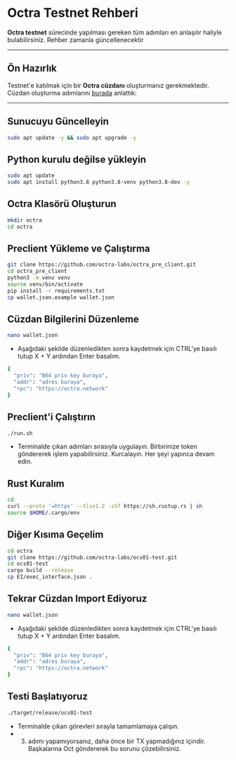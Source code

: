 # Octra Testnet Rehberi

**Octra testnet** sürecinde yapılması gereken tüm adımları en anlaşılır haliyle bulabilirsiniz. Rehber zamanla güncellenecektir

---

## Ön Hazırlık

Testnet'e katılmak için bir **Octra cüzdanı** oluşturmanız gerekmektedir.  
Cüzdan oluşturma adımlarını [burada]([[https://t.me/yourlinkhere](https://t.me/GoldenZoneWeb3/11466)]) anlattık:

---

## Sunucuyu Güncelleyin

```bash
sudo apt update -y && sudo apt upgrade -y
```

## Python kurulu değilse yükleyin

```bash
sudo apt update
sudo apt install python3.8 python3.8-venv python3.8-dev -y
```

## Octra Klasörü Oluşturun

```bash
mkdir octra
cd octra
```

## Preclient Yükleme ve Çalıştırma

```bash
git clone https://github.com/octra-labs/octra_pre_client.git
cd octra_pre_client
python3 -m venv venv
source venv/bin/activate
pip install -r requirements.txt
cp wallet.json.example wallet.json
```

## Cüzdan Bilgilerini Düzenleme

```bash
nano wallet.json
```
- Aşağıdaki şekilde düzenledikten sonra kaydetmek için CTRL'ye basılı tutup X + Y ardından Enter basalım.

```bash
{
  "priv": "B64 priv key buraya",
  "addr": "adres buraya",
  "rpc": "https://octra.network"
}
```

## Preclient'i Çalıştırın

```bash
./run.sh
```

- Terminalde çıkan adımları sırasıyla uygulayın. Birbirinize token göndererek işlem yapabilirsiniz. Kurcalayın. Her şeyi yapınca devam edin.

## Rust Kuralım

```bash
cd
curl --proto '=https' --tlsv1.2 -sSf https://sh.rustup.rs | sh
source $HOME/.cargo/env
```

## Diğer Kısıma Geçelim

```bash
cd octra
git clone https://github.com/octra-labs/ocs01-test.git
cd ocs01-test
cargo build --release
cp EI/exec_interface.json .
```

## Tekrar Cüzdan Import Ediyoruz

```bash
nano wallet.json
```
- Aşağıdaki şekilde düzenledikten sonra kaydetmek için CTRL'ye basılı tutup X + Y ardından Enter basalım.

```bash
{
  "priv": "B64 priv key buraya",
  "addr": "adres buraya",
  "rpc": "https://octra.network"
}
```

## Testi Başlatıyoruz

```bash
./target/release/ocs01-test
```

- Terminalde çıkan görevleri sırayla tamamlamaya çalışın.
- 3. adımı yapamıyorsanız, daha önce bir TX yapmadığınız içindir. Başkalarına Oct göndererek bu sorunu çözebilirsiniz.

